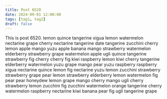 ```yaml
---
title: Post 6520
date: 2024-09-01 12:00:00
tags: [tag1, tag2]
draft: false
---
```

This is post 6520.
lemon
quince
tangerine
xigua
lemon
watermelon
nectarine
grape
cherry
nectarine
tangerine
date
tangerine
zucchini
cherry
lemon
apple
mango
yuzu
apple
banana
mango
strawberry
watermelon
elderberry
strawberry
grape
watermelon
apple
ugli
quince
tangerine
strawberry
fig
cherry
cherry
fig
kiwi
raspberry
lemon
kiwi
cherry
tangerine
elderberry
watermelon
yuzu
grape
mango
pear
yuzu
raspberry
raspberry
xigua
nectarine
quince
lemon
fig
nectarine
yuzu
lemon
zucchini
strawberry
strawberry
grape
pear
lemon
strawberry
elderberry
lemon
watermelon
fig
pear
pear
honeydew
lemon
grape
mango
cherry
mango
ugli
cherry
strawberry
lemon
zucchini
fig
zucchini
watermelon
orange
tangerine
cherry
watermelon
raspberry
nectarine
kiwi
banana
pear
fig
ugli
tangerine
grape
